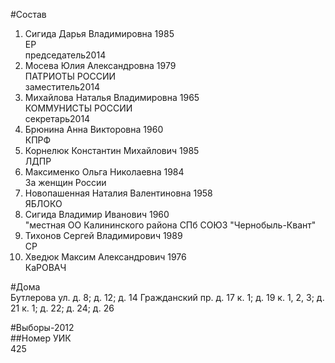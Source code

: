 #Состав  
1. Сигида Дарья Владимировна 1985  
    ЕР  
    председатель2014  
2. Мосева Юлия Александровна 1979  
    ПАТРИОТЫ РОССИИ  
    заместитель2014  
3. Михайлова Наталья Владимировна 1965  
    КОММУНИСТЫ РОССИИ  
    секретарь2014  
4. Брюнина Анна Викторовна 1960  
    КПРФ  
5. Корнелюк Константин Михайлович 1985  
    ЛДПР  
6. Максименко Ольга Николаевна 1984  
    За женщин России  
7. Новопашенная Наталия Валентиновна 1958  
    ЯБЛОКО  
8. Сигида Владимир Иванович 1960  
    "местная ОО Калининского района СПб СОЮЗ "Чернобыль-Квант"  
9. Тихонов Сергей Владимирович 1989  
    СР  
10. Хведюк Максим Александрович 1976  
    КаРОВАЧ  
  
#Дома  
Бутлерова ул. д. 8; д. 12; д. 14 Гражданский пр. д. 17 к. 1; д. 19 к. 1, 2, 3; д. 21 к. 1; д. 22; д. 24; д. 26  
  
#Выборы-2012  
##Номер УИК  
425  
